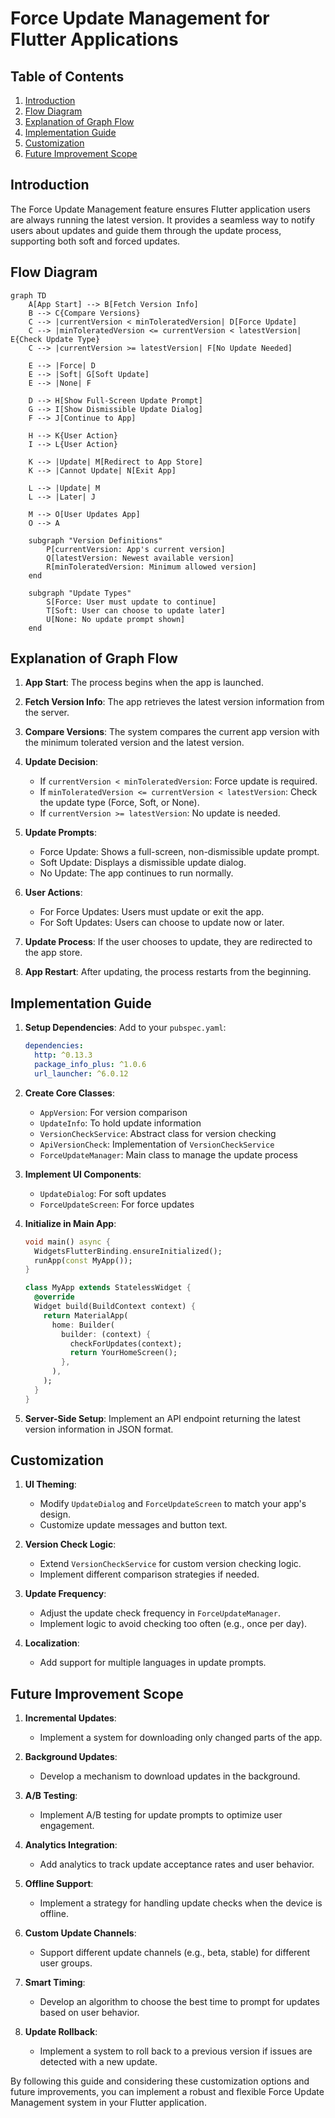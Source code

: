 # Force Update Management for Flutter Applications

## Table of Contents
1. [Introduction](#introduction)
2. [Flow Diagram](#flow-diagram)
3. [Explanation of Graph Flow](#explanation-of-graph-flow)
4. [Implementation Guide](#implementation-guide)
5. [Customization](#customization)
6. [Future Improvement Scope](#future-improvement-scope)

## Introduction

The Force Update Management feature ensures Flutter application users are always running the latest version. It provides a seamless way to notify users about updates and guide them through the update process, supporting both soft and forced updates.

## Flow Diagram

```mermaid
graph TD
    A[App Start] --> B[Fetch Version Info]
    B --> C{Compare Versions}
    C --> |currentVersion < minToleratedVersion| D[Force Update]
    C --> |minToleratedVersion <= currentVersion < latestVersion| E{Check Update Type}
    C --> |currentVersion >= latestVersion| F[No Update Needed]
    
    E --> |Force| D
    E --> |Soft| G[Soft Update]
    E --> |None| F
    
    D --> H[Show Full-Screen Update Prompt]
    G --> I[Show Dismissible Update Dialog]
    F --> J[Continue to App]
    
    H --> K{User Action}
    I --> L{User Action}
    
    K --> |Update| M[Redirect to App Store]
    K --> |Cannot Update| N[Exit App]
    
    L --> |Update| M
    L --> |Later| J
    
    M --> O[User Updates App]
    O --> A
    
    subgraph "Version Definitions"
        P[currentVersion: App's current version]
        Q[latestVersion: Newest available version]
        R[minToleratedVersion: Minimum allowed version]
    end
    
    subgraph "Update Types"
        S[Force: User must update to continue]
        T[Soft: User can choose to update later]
        U[None: No update prompt shown]
    end
```

## Explanation of Graph Flow

1. **App Start**: The process begins when the app is launched.

2. **Fetch Version Info**: The app retrieves the latest version information from the server.

3. **Compare Versions**: The system compares the current app version with the minimum tolerated version and the latest version.

4. **Update Decision**:
   - If `currentVersion < minToleratedVersion`: Force update is required.
   - If `minToleratedVersion <= currentVersion < latestVersion`: Check the update type (Force, Soft, or None).
   - If `currentVersion >= latestVersion`: No update is needed.

5. **Update Prompts**:
   - Force Update: Shows a full-screen, non-dismissible update prompt.
   - Soft Update: Displays a dismissible update dialog.
   - No Update: The app continues to run normally.

6. **User Actions**:
   - For Force Updates: Users must update or exit the app.
   - For Soft Updates: Users can choose to update now or later.

7. **Update Process**: If the user chooses to update, they are redirected to the app store.

8. **App Restart**: After updating, the process restarts from the beginning.

## Implementation Guide

1. **Setup Dependencies**:
   Add to your `pubspec.yaml`:
   ```yaml
   dependencies:
     http: ^0.13.3
     package_info_plus: ^1.0.6
     url_launcher: ^6.0.12
   ```

2. **Create Core Classes**:
   - `AppVersion`: For version comparison
   - `UpdateInfo`: To hold update information
   - `VersionCheckService`: Abstract class for version checking
   - `ApiVersionCheck`: Implementation of `VersionCheckService`
   - `ForceUpdateManager`: Main class to manage the update process

3. **Implement UI Components**:
   - `UpdateDialog`: For soft updates
   - `ForceUpdateScreen`: For force updates

4. **Initialize in Main App**:
   ```dart
   void main() async {
     WidgetsFlutterBinding.ensureInitialized();
     runApp(const MyApp());
   }

   class MyApp extends StatelessWidget {
     @override
     Widget build(BuildContext context) {
       return MaterialApp(
         home: Builder(
           builder: (context) {
             checkForUpdates(context);
             return YourHomeScreen();
           },
         ),
       );
     }
   }
   ```

5. **Server-Side Setup**:
   Implement an API endpoint returning the latest version information in JSON format.

## Customization

1. **UI Theming**: 
   - Modify `UpdateDialog` and `ForceUpdateScreen` to match your app's design.
   - Customize update messages and button text.

2. **Version Check Logic**: 
   - Extend `VersionCheckService` for custom version checking logic.
   - Implement different comparison strategies if needed.

3. **Update Frequency**: 
   - Adjust the update check frequency in `ForceUpdateManager`.
   - Implement logic to avoid checking too often (e.g., once per day).

4. **Localization**: 
   - Add support for multiple languages in update prompts.

## Future Improvement Scope

1. **Incremental Updates**: 
   - Implement a system for downloading only changed parts of the app.

2. **Background Updates**: 
   - Develop a mechanism to download updates in the background.

3. **A/B Testing**: 
   - Implement A/B testing for update prompts to optimize user engagement.

4. **Analytics Integration**: 
   - Add analytics to track update acceptance rates and user behavior.

5. **Offline Support**: 
   - Implement a strategy for handling update checks when the device is offline.

6. **Custom Update Channels**: 
   - Support different update channels (e.g., beta, stable) for different user groups.

7. **Smart Timing**: 
   - Develop an algorithm to choose the best time to prompt for updates based on user behavior.

8. **Update Rollback**: 
   - Implement a system to roll back to a previous version if issues are detected with a new update.

By following this guide and considering these customization options and future improvements, you can implement a robust and flexible Force Update Management system in your Flutter application.